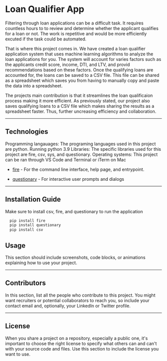 # Loan Qualifier App

Filtering through loan applications can be a difficult task. It requires countless hours to to review and determine whether the applicant qualifies for a loan or not. The work is repetitive and would be more efficiently excuted if the task could be automated. 

That is where this project comes in. We have created a loan qualifier application system that uses machine learning algorithms to analyze the loan applications for you. The system will account for varies factors such as the applicants credit score, income, DTI, and LTV, and provid recommendations based on these factors. Once the qualifying loans are accounted for, the loans can be saved to a CSV file. This file can be shared as a spreadsheet which saves you from having to manually copy and paste the data into a spreadsheet.

The projects main contribution is that it streamlines the loan qualificaion process making it more efficient. As previously stated, our project also saves qualifying loans to a CSV file which makes sharing the results as a spreadsheet faster. Thus, further uncreasing efficiency and collaboration. 

---


## Technologies

Programming langauages: The programing languages used in this project are python. Running python 3.9
Libraries: The specific libraries used for this project are fire, csv, sys, and questionary. 
Operating systems: This project can be ran through VS Code and Terminal or iTerm on Mac 

* [fire](https://github.com/google/python-fire) - For the command line interface, help page, and entrypoint.

* [questionary](https://github.com/tmbo/questionary) - For interactive user prompts and dialogs
---

## Installation Guide
Make sure to install csv, fire, and questionary to run the application
```python
  pip install fire
  pip install questionary
  pip install csv
```


## Usage

This section should include screenshots, code blocks, or animations explaining how to use your project.

---

## Contributors

In this section, list all the people who contribute to this project. You might want recruiters or potential collaborators to reach you, so include your contact email and, optionally, your LinkedIn or Twitter profile.

---

## License

When you share a project on a repository, especially a public one, it's important to choose the right license to specify what others can and can't with your source code and files. Use this section to include the license you want to use.
